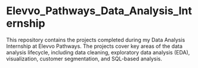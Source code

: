 # Elevvo_Pathways_Data_Analysis_Internship
​This repository contains the projects completed during my Data Analysis Internship at Elevvo Pathways. The projects cover key areas of the data analysis lifecycle, including data cleaning, exploratory data analysis (EDA), visualization, customer segmentation, and SQL-based analysis.
